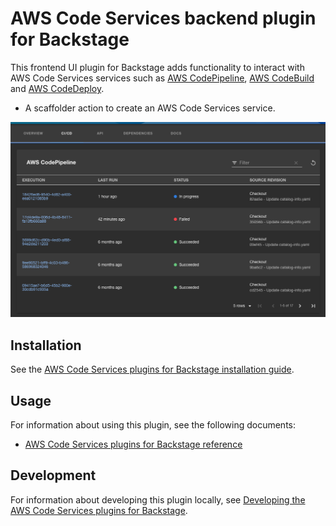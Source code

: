 # AWS Code Services backend plugin for Backstage

This frontend UI plugin for Backstage adds functionality to interact with AWS Code Services services such as [AWS CodePipeline](https://aws.amazon.com/codepipeline/), [AWS CodeBuild](https://aws.amazon.com/codebuild/) and [AWS CodeDeploy](https://aws.amazon.com/codedeploy/).

- A scaffolder action to create an AWS Code Services service.

![AWS CodePipeline CICD tab](../../docs/images/codepipeline-tab.png "AWS CodePipeline CICD tab")

## Installation

See the [AWS Code Services plugins for Backstage installation guide](../../docs/install.md).

## Usage

For information about using this plugin, see the following documents:

- [AWS Code Services plugins for Backstage reference](../../docs/reference.md)

## Development

For information about developing this plugin locally, see [Developing the AWS Code Services plugins for Backstage](../../docs/developing.md).
